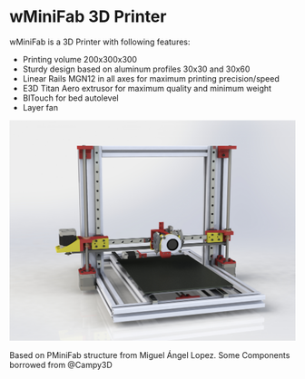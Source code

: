 # wMiniFab 3D Printer

wMiniFab is a 3D Printer with following features:
* Printing volume 200x300x300
* Sturdy design based on aluminum profiles 30x30 and 30x60
* Linear Rails MGN12 in all axes for maximum printing precision/speed
* E3D Titan Aero extrusor for maximum quality and minimum weight
* BlTouch for bed autolevel
* Layer fan

![Printer render](/render.JPG)

Based on PMiniFab structure from Miguel Ángel Lopez.
Some Components borrowed from @Campy3D
